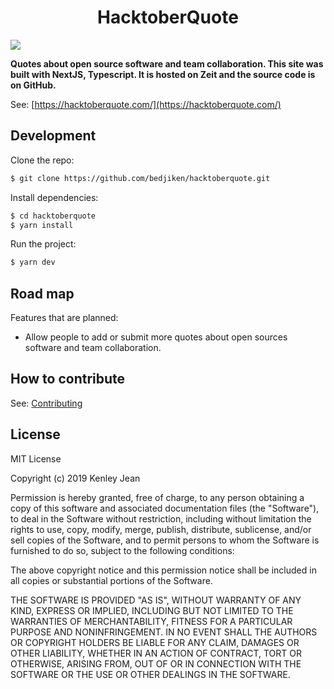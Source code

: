 <p align="center">
 <h1 align="center">HacktoberQuote</h1>
<img align="center" src="https://github.com/bedjiken/hacktoberquote/blob/master/HacktoberQuote_preview.png">
</p>

**Quotes about open source software and team collaboration. This site was built with NextJS, Typescript. It is hosted on Zeit and the source code is on GitHub.**

See: [https://hacktoberquote.com/](https://hacktoberquote.com/)

## Development

Clone the repo:
```bash
$ git clone https://github.com/bedjiken/hacktoberquote.git
```
Install dependencies:
```bash
$ cd hacktoberquote
$ yarn install
```
Run the project:
```bash
$ yarn dev
```

## Road map

Features that are planned:

* Allow people to add or submit more quotes about open sources software and team collaboration.

## How to contribute

See: [Contributing](CONTRIBUTING.md)

## License
  
MIT License

Copyright (c) 2019 Kenley Jean

Permission is hereby granted, free of charge, to any person obtaining a copy
of this software and associated documentation files (the "Software"), to deal
in the Software without restriction, including without limitation the rights
to use, copy, modify, merge, publish, distribute, sublicense, and/or sell
copies of the Software, and to permit persons to whom the Software is
furnished to do so, subject to the following conditions:

The above copyright notice and this permission notice shall be included in all
copies or substantial portions of the Software.

THE SOFTWARE IS PROVIDED "AS IS", WITHOUT WARRANTY OF ANY KIND, EXPRESS OR
IMPLIED, INCLUDING BUT NOT LIMITED TO THE WARRANTIES OF MERCHANTABILITY,
FITNESS FOR A PARTICULAR PURPOSE AND NONINFRINGEMENT. IN NO EVENT SHALL THE
AUTHORS OR COPYRIGHT HOLDERS BE LIABLE FOR ANY CLAIM, DAMAGES OR OTHER
LIABILITY, WHETHER IN AN ACTION OF CONTRACT, TORT OR OTHERWISE, ARISING FROM,
OUT OF OR IN CONNECTION WITH THE SOFTWARE OR THE USE OR OTHER DEALINGS IN THE
SOFTWARE.
